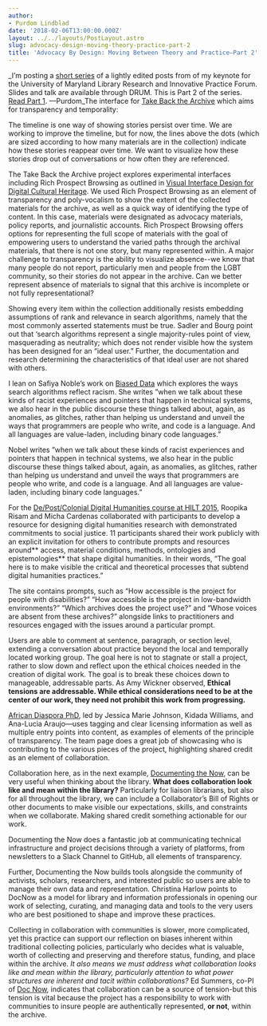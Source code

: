 ```yaml
---
author:
- Purdom Lindblad
date: '2018-02-06T13:00:00.000Z'
layout: ../../layouts/PostLayout.astro
slug: advocacy-design-moving-theory-practice-part-2
title: 'Advocacy By Design: Moving Between Theory and Practice—Part 2'
---
```


\_I’m posting a [short series](http://mith.umd.edu/tag/advocacy-by-design/) of a lightly edited posts from of my keynote for the University of Maryland Library Research and Innovative Practice Forum. Slides and talk are available through DRUM. This is Part 2 of the series. [Read Part 1](http://mith.umd.edu/advocacy-design-moving-theory-practice-part-1/). —Purdom_The interface for [Take Back the Archive](http://takeback.scholarslab.org/) which aims for transparency and temporality:

The timeline is one way of showing stories persist over time. We are working to improve the timeline, but for now, the lines above the dots (which are sized according to how many materials are in the collection) indicate how these stories reappear over time. We want to visualize how these stories drop out of conversations or how often they are referenced.

The Take Back the Archive project explores experimental interfaces including Rich Prospect Browsing as outlined in [Visual Interface Design for Digital Cultural Heritage](https://www.id.iit.edu/artifacts/visual-interface-design-for-digital-cultural-heritage/). We used Rich Prospect Browsing as an element of transparency and poly-vocalism to show the extent of the collected materials for the archive, as well as a quick way of identifying the type of content. In this case, materials were designated as advocacy materials, policy reports, and journalistic accounts. Rich Prospect Browsing offers options for representing the full scope of materials with the goal of empowering users to understand the varied paths through the archival materials, that there is not one story, but many represented within. A major challenge to transparency is the ability to visualize absence--we know that many people do not report, particularly men and people from the LGBT community, so their stories do not appear in the archive. Can we better represent absence of materials to signal that this archive is incomplete or not fully representational?

Showing every item within the collection additionally resists embedding assumptions of rank and relevance in search algorithms, namely that the most commonly asserted statements must be true. Sadler and Bourg point out that ‘search algorithms represent a single majority-rules point of view, masquerading as neutrality; which does not render visible how the system has been designed for an “ideal user.” Further, the documentation and research determining the characteristics of that ideal user are not shared with others.

I lean on Safiya Noble’s work on [Biased Data](https://www.youtube.com/watch?v=R2d2I_ZSN1U) which explores the ways search algorithms reflect racism. She writes ”when we talk about these kinds of racist experiences and pointers that happen in technical systems, we also hear in the public discourse these things talked about, again, as anomalies, as glitches, rather than helping us understand and unveil the ways that programmers are people who write, and code is a language. And all languages are value-laden, including binary code languages.”

Nobel writes ”when we talk about these kinds of racist experiences and pointers that happen in technical systems, we also hear in the public discourse these things talked about, again, as anomalies, as glitches, rather than helping us understand and unveil the ways that programmers are people who write, and code is a language. And all languages are value-laden, including binary code languages.”

For the [De/Post/Colonial Digital Humanities course at HILT 2015](http://dhtraining.org/hilt/course/depostcolonial-digital-humanities/), Roopika Risam and Micha Cardenas collaborated with participants to develop a resource for designing digital humanities research with demonstrated commitments to social justice. 11 participants shared their work publicly with an explicit invitation for others to contribute prompts and resources around** access, material conditions, methods, ontologies and epistemologies** that shape digital humanities. In their words, “The goal here is to make visible the critical and theoretical processes that subtend digital humanities practices.”

The site contains prompts, such as “How accessible is the project for people with disabilities?” “How accessible is the project in low-bandwidth environments?” “Which archives does the project use?” and “Whose voices are absent from these archives?” alongside links to practitioners and resources engaged with the issues around a particular prompt.

Users are able to comment at sentence, paragraph, or section level, extending a conversation about practice beyond the local and temporally located working group. The goal here is not to stagnate or stall a project, rather to slow down and reflect upon the ethical choices needed in the creation of digital work. The goal is to break these choices down to manageable, addressable parts. As Amy Wickner observed, **Ethical tensions are addressable. While ethical considerations need to be at the center of our work, they need not prohibit this work from progressing.**

[African Diaspora PhD](https://africandiasporaphd.com/), led by Jessica Marie Johnson, Kidada Williams, and Ana-Lucia Araujo—uses tagging and clear licensing information as well as multiple entry points into content, as examples of elements of the principle of transparency. The team page does a great job of showcasing who is contributing to the various pieces of the project, highlighting shared credit as an element of collaboration.

Collaboration here, as in the next example, [Documenting the Now](http://mith.umd.edu/research/documenting-the-now-supporting-scholarly-use-and-preservation-of-social-media-content/), can be very useful when thinking about the library. **What does collaboration look like and mean within the library?** Particularly for liaison librarians, but also for all throughout the library, we can include a Collaborator’s Bill of Rights or other documents to make visible our expectations, skills, and constraints when we collaborate. Making shared credit something actionable for our work.

Documenting the Now does a fantastic job at communicating technical infrastructure and project decisions through a variety of platforms, from newsletters to a Slack Channel to GitHub, all elements of transparency.

Further, Documenting the Now builds tools alongside the community of activists, scholars, researchers, and interested public so users are able to manage their own data and representation. Christina Harlow points to DocNow as a model for library and information professionals in opening our work of selecting, curating, and managing data and tools to the very users who are best positioned to shape and improve these practices.

Collecting in collaboration with communities is slower, more complicated, yet this practice can support our reflection on biases inherent within traditional collecting policies, particularly who decides what is valuable, worth of collecting and preserving and therefore status, funding, and place within the archive. _It also means we must address what collaboration looks like and mean within the library, particularly attention to what power structures are inherent and tacit within collaborations?_ Ed Summers, co-PI of [Doc Now](http://mith.umd.edu/research/documenting-the-now-supporting-scholarly-use-and-preservation-of-social-media-content/), indicates that collaboration can be a source of tension-but this tension is vital because the project has a responsibility to work with communities to insure people are authentically represented, **or not**, within the archive.